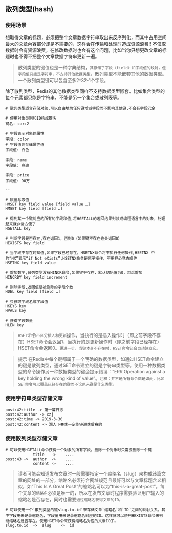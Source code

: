 ## 散列类型(hash)

### 使用场景

想取得文章的标题，必须把整个文章数据字符串取出来反序列化，而其中占用空间最大的文章內容部分却是不需要的，这样会在传输和处理时造成资源浪费!!
不仅取数据时会有资源浪费，在修改数据时也会有这个问题，比如当你只想更改文章的标题时也不得不把整个文章数据字符串更新一遍。

>散列类型的键值也是一种字典结构，`其存储了字段（field）和字段值的映射，但字段值只能是字符串，不支持其他数据类型`，散列类型不能嵌套其他的数据类型。一个散列类型键可以包含至多2^32-1个字段。

除了散列类型，Redis的其他数据类型同样不支持数据类型嵌套。比如集合类型的每个元素都只能是字符串，不能是另一个集合或散列表等。

```shell
# 散列类型适合存储对象,可以自由地为任何键增减字段而不影响其他键,不会有字段冗余

# 使用对象类别和ID构成键名
键名: car:2

# 字段表示对象的属性
字段: color
# 字段值则存储属性值
字段值: 白色

字段: name
字段值: 奥迪

字段: price
字段值: 90万

--

# 赋值与取值
HMSET key field value [field value …]
HMGET key field [field …]

# 得到某一个键对应的所有的字段和值,将HGETALL的返回结果封装成编程语言中的对象，处理起来就非常方便了
HGETALL key

# 判断字段是否存在,存在返回1，否则0（如果键不存在也会返回0）
HEXISTS key field

# 当字段不存在时赋值,如果字段已经存在，HSETNX命令将不执行任何操作,HSETNX 中的“NX”表示“if Not eXists”,HSETNX命令是原子操作，不用担心竞态条件
HSETNX key field value

# 增加数字,散列类型没有HINCR命令,如果键不存在，默认初始值为0，然后增加
HINCRBY key field increment

# 删除字段,返回值是被删除的字段个数
HDEL key field [field …]

# 只获取字段名或字段值
HKEYS key
HVALS key

# 获得字段数量
HLEN key
```

>`HSET`命令`不区分插入和更新`操作，当执行的是插入操作时（即之前字段不存在）HSET命令会返回1，当执行的是更新操作时（即之前字段已经存在）HSET命令会返回0。`更进一步，当键本身不存在时，HSET命令还会自动建立它。`

>提示 在Redis中每个键都属于一个明确的数据类型，如通过HSET命令建立的键是散列类型，通过SET命令建立的键是字符串类型等。使用一种数据类型的命令操作另一种数据类型的键会提示错误：“ERR Operation against a key holding the wrong kind of value”。`注释：并不是所有命令都是如此，比如SET命令可以覆盖已经存在的键而不论原来键是什么类型。`

### 使用字符串类型存储文章

```shell
post:42:title -> 第一篇日志
post:42:author -> xzj
post:42:time -> 2019-3-30
post:42:content -> 湖人下赛季一定能够进季后赛的
```

### 使用散列类型存储文章

```shell
# 可以使用HGETALL命令获得一个对象的所有字段，删除一个对象时只需要删除一个键
            title   ->    ....      
post:43 ->  author  ->    ....
            content ->    ....
```

>读者可能会知道发布文章时一般需要指定一个缩略名（slug）来构成该篇文章的网址的一部分，缩略名必须符合网址规范且最好可以与文章标题含义相似，如“This Is A Great Post!”的缩略名可以为“this-is-a-great-post”。每个文章的`缩略名`必须是唯一的，所以在发布文章时程序需要验证用户输入的缩略名是否存在，同时也需要`通过缩略名获得文章的ID。`

```shell
# 可以使用一个`散列类型的键slug.to.id`来存储文章`缩略名`和`ID`之间的映射关系。其中字段用来记录缩略名，字段值用来记录缩略名对应的ID。这样就可以使用HEXISTS命令来判断缩略名是否存在，使用HGET命令来获得缩略名对应的文章ID了。
slug.to.id  ->  slug    ->  id
```
